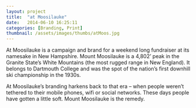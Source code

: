 ```yaml
---
layout: project
title:  "at Moosilauke"
date:   2014-06-10 16:25:11
categories: [Branding, Print]
thumbnail: /assets/images/thumbs/atMoos.jpg
---
```


At Moosilauke is a campaign and brand for a weekend long fundraiser at its namesake in New Hampshire. Mount Moosilauke is a 4,802’ peak in the Granite State’s White Mountains (the most rugged range in New England). It belongs to Dartmouth College and was the spot of the nation’s first downhill ski championship in the 1930s.

At Moosilauke’s branding harkens back to that era – when people weren’t tethered to their mobile phones, wifi or social networks. These days people have gotten a little soft. Mount Moosilauke is the remedy.
